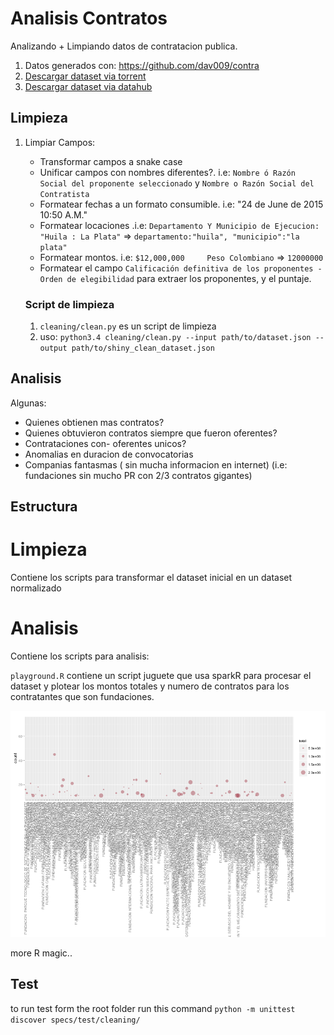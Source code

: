 # Analisis Contratos

Analizando + Limpiando datos de contratacion publica.


1. Datos generados con: https://github.com/dav009/contra
2. [Descargar dataset via torrent](https://github.com/dav009/contra/blob/master/datos_json_contratos_gov_co.torrent?raw=true)
3. [Descargar dataset via datahub](http://datahub.io/dataset/dataset-datos-contratacion-estatal-colombia)

## Limpieza

1. Limpiar Campos:
	- Transformar campos a snake case
	- Unificar campos con nombres diferentes?. i.e: `Nombre ó Razón Social del proponente seleccionado` y `Nombre o Razón Social del Contratista`
	- Formatear fechas a un formato consumible. i.e:  "24 de June      de 2015  10:50 A.M."
	- Formatear locaciones .i.e: `Departamento Y Municipio de Ejecucion: "Huila : La Plata"` => `departamento:"huila", "municipio":"la plata" `
	- Formatear montos. i.e: `$12,000,000     Peso Colombiano`  => `12000000`
	- Formatear el campo `Calificación definitiva de los proponentes - Orden de elegibilidad` para extraer los proponentes, y el puntaje.

	### Script de limpieza

	1. `cleaning/clean.py` es un script de limpieza
	2. uso: `python3.4 cleaning/clean.py --input path/to/dataset.json --output path/to/shiny_clean_dataset.json`

## Analisis

Algunas:


- Quienes obtienen mas contratos?
- Quienes obtuvieron contratos siempre que fueron oferentes?
- Contrataciones con- oferentes unicos?
- Anomalias en duracion de convocatorias
- Companias fantasmas ( sin mucha informacion en internet) (i.e: fundaciones sin mucho PR con 2/3 contratos gigantes)


## Estructura

# Limpieza

Contiene los scripts para transformar el dataset inicial en un dataset normalizado


# Analisis

Contiene los scripts para analisis:


`playground.R` contiene un script juguete que usa sparkR para procesar el dataset y plotear los montos totales y numero de contratos para los contratantes que son fundaciones.

![](https://raw.githubusercontent.com/OpenDataCo/AnalisisContratos/master/graphs/example.png)

more R magic..

## Test
  to run test form the root folder run this command `python -m unittest discover specs/test/cleaning/`
